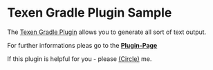 Texen Gradle Plugin Sample
====================

The [Texen Gradle Plugin](https://github.com/MikeMitterer/gradle-texen-plugin) allows you to generate all sort of text output. 

For further informations pleas go to the **[Plugin-Page](https://github.com/MikeMitterer/gradle-texen-plugin)** 

If this plugin is helpful for you - please [(Circle)](http://gplus.mikemitterer.at/) me.
